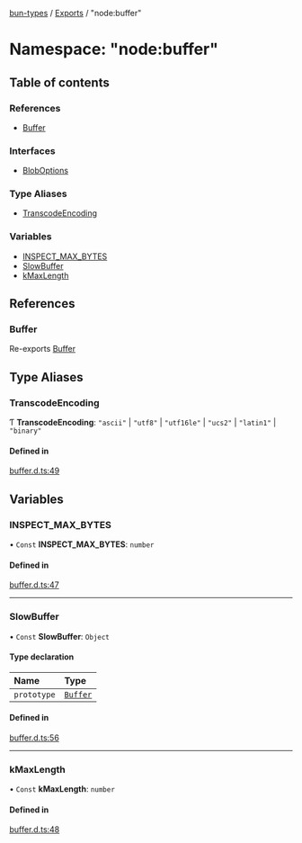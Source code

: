 [bun-types](../README.md) / [Exports](../modules.md) / "node:buffer"

# Namespace: "node:buffer"

## Table of contents

### References

- [Buffer](node_buffer_.md#buffer)

### Interfaces

- [BlobOptions](../interfaces/node_buffer_.BlobOptions.md)

### Type Aliases

- [TranscodeEncoding](node_buffer_.md#transcodeencoding)

### Variables

- [INSPECT\_MAX\_BYTES](node_buffer_.md#inspect_max_bytes)
- [SlowBuffer](node_buffer_.md#slowbuffer)
- [kMaxLength](node_buffer_.md#kmaxlength)

## References

### Buffer

Re-exports [Buffer](buffer_.md#buffer)

## Type Aliases

### TranscodeEncoding

Ƭ **TranscodeEncoding**: ``"ascii"`` \| ``"utf8"`` \| ``"utf16le"`` \| ``"ucs2"`` \| ``"latin1"`` \| ``"binary"``

#### Defined in

[buffer.d.ts:49](https://github.com/valgaze/bun-types/blob/5e53f27/buffer.d.ts#L49)

## Variables

### INSPECT\_MAX\_BYTES

• `Const` **INSPECT\_MAX\_BYTES**: `number`

#### Defined in

[buffer.d.ts:47](https://github.com/valgaze/bun-types/blob/5e53f27/buffer.d.ts#L47)

___

### SlowBuffer

• `Const` **SlowBuffer**: `Object`

#### Type declaration

| Name | Type |
| :------ | :------ |
| `prototype` | [`Buffer`](buffer_.md#buffer) |

#### Defined in

[buffer.d.ts:56](https://github.com/valgaze/bun-types/blob/5e53f27/buffer.d.ts#L56)

___

### kMaxLength

• `Const` **kMaxLength**: `number`

#### Defined in

[buffer.d.ts:48](https://github.com/valgaze/bun-types/blob/5e53f27/buffer.d.ts#L48)
